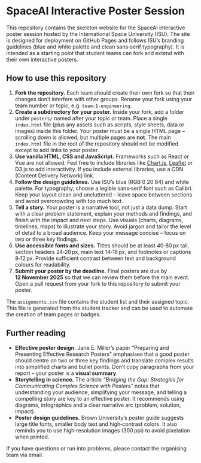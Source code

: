 # SpaceAI Interactive Poster Session

This repository contains the skeleton website for the SpaceAI interactive poster session hosted by the International&nbsp;Space&nbsp;University (ISU).  The site is designed for deployment on GitHub&nbsp;Pages and follows ISU’s branding guidelines (blue and white palette and clean sans‑serif typography).  It is intended as a starting point that student teams can fork and extend with their own interactive posters.

## How to use this repository

1. **Fork the repository.**  Each team should create their own fork so that their changes don’t interfere with other groups.  Rename your fork using your team number or topic, e.g. `team-1-engineering`.
2. **Create a subdirectory for your poster.**  Inside your fork, add a folder under `posters/` named after your topic or team.  Place a single `index.html` file (plus any assets such as scripts, style sheets, data or images) inside this folder.  Your poster must be a single HTML page – scrolling down is allowed, but multiple pages are **not**.  The main `index.html` file in the root of the repository should not be modified except to add links to your poster.
3. **Use vanilla HTML, CSS and JavaScript.**  Frameworks such as React or Vue are not allowed.  Feel free to include libraries like [Chart.js](https://www.chartjs.org/), [Leaflet](https://leafletjs.com/) or D3.js to add interactivity.  If you include external libraries, use a CDN (Content Delivery Network) link.
4. **Follow the design guidelines.**  Use ISU’s blue (RGB 0 20 84) and white palette.  For typography, choose a legible sans‑serif font such as Calibri.  Keep your layout clean and uncluttered – leave space between sections and avoid overcrowding with too much text.
5. **Tell a story.**  Your poster is a narrative tool, not just a data dump.  Start with a clear problem statement, explain your methods and findings, and finish with the impact and next steps.  Use visuals (charts, diagrams, timelines, maps) to illustrate your story.  Avoid jargon and tailor the level of detail to a broad audience.  Keep your message concise – focus on two or three key findings.
6. **Use accessible fonts and sizes.**  Titles should be at least 40‑80 px tall, section headers 24‑28 px, main text 14‑18 px, and footnotes or captions 8‑12 px.  Provide sufficient contrast between text and background colours for readability.
7. **Submit your poster by the deadline.**  Final posters are due by **12 November 2025** so that we can review them before the main event.  Open a pull request from your fork to this repository to submit your poster.


The `assignments.csv` file contains the student list and their assigned topic.  This file is generated from the student tracker and can be used to automate the creation of team pages or badges.

## Further reading

* **Effective poster design.**  Jane E. Miller’s paper “Preparing and Presenting Effective Research Posters” emphasises that a good poster should centre on two or three key findings and translate complex results into simplified charts and bullet points.  Don’t copy paragraphs from your report – your poster is a **visual summary**.
* **Storytelling in science.**  The article *“Bridging the Gap: Strategies for Communicating Complex Science with Posters”* notes that understanding your audience, simplifying your message, and telling a compelling story are key to an effective poster.  It recommends using diagrams, infographics and a clear narrative arc (problem, solution, impact).
* **Poster design guidelines.**  Brown University’s poster guide suggests large title fonts, smaller body text and high‑contrast colors.  It also reminds you to use high‑resolution images (300 ppi) to avoid pixelation when printed.

If you have questions or run into problems, please contact the organising team via email.
